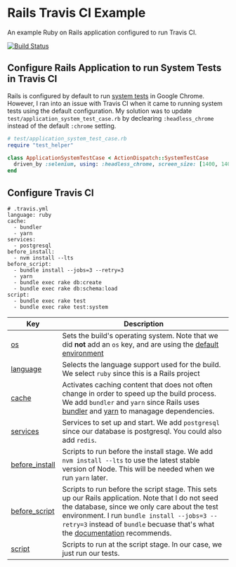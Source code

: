 # Rails Travis CI Example

An example Ruby on Rails application configured to run Travis CI.

[![Build Status](https://travis-ci.org/stevepolitodesign/rails-travis-ci-example.svg?branch=master)](https://travis-ci.org/stevepolitodesign/rails-travis-ci-example)

## Configure Rails Application to run System Tests in Travis CI

Rails is configured by default to run [system tests](https://guides.rubyonrails.org/testing.html#system-testing) in Google Chrome. However, I ran into an issue with Travis CI when it came to running system tests using the default configuration. My solution was to update `test/application_system_test_case.rb` by declearing `:headless_chrome` instead of the default `:chrome` setting.

```ruby
# test/application_system_test_case.rb
require "test_helper"

class ApplicationSystemTestCase < ActionDispatch::SystemTestCase
  driven_by :selenium, using: :headless_chrome, screen_size: [1400, 1400]
end
```

## Configure Travis CI

```
# .travis.yml
language: ruby
cache:
  - bundler
  - yarn
services:
  - postgresql
before_install:
  - nvm install --lts
before_script:
  - bundle install --jobs=3 --retry=3
  - yarn
  - bundle exec rake db:create
  - bundle exec rake db:schema:load
script:
  - bundle exec rake test
  - bundle exec rake test:system
```

|Key|Description|
|-------|-----------|
|[os](https://config.travis-ci.com/ref/os)|Sets the build's operating system. Note that we did **not** add an `os` key, and are using the [default environment](https://docs.travis-ci.com/user/reference/xenial/)|
|[language](https://config.travis-ci.com/ref/language)|Selects the language support used for the build. We select `ruby` since this is a Rails project|
|[cache](https://config.travis-ci.com/ref/job/cache)|Activates caching content that does not often change in order to speed up the build process. We add `bundler` and `yarn` since Rails uses [bundler](https://bundler.io/) and [yarn](https://yarnpkg.com/) to managage dependencies.|
|[services](https://config.travis-ci.com/ref/job/services)|Services to set up and start. We add `postgresql` since our database is postgresql. You could also add `redis`.|
|[before_install](https://config.travis-ci.com/)|Scripts to run before the install stage. We add `nvm install --lts` to use the latest stable version of Node. This will be needed when we run `yarn` later.|
|[before_script](https://config.travis-ci.com/)|Scripts to run before the script stage. This sets up our Rails application. Note that I do not seed the database, since we only care about the test environment. I run `bundle install --jobs=3 --retry=3` instead of `bundle` becuase that's what the [documentation](https://docs.travis-ci.com/user/languages/ruby#bundler) recommends.|
|[script](https://config.travis-ci.com/)|Scripts to run at the script stage. In our case, we just run our tests.|
